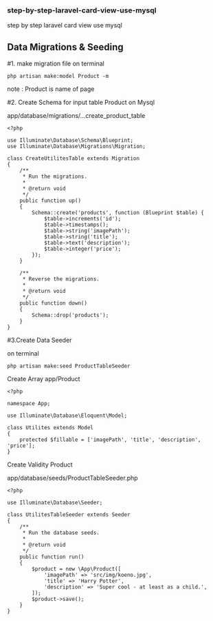 ### step-by-step-laravel-card-view-use-mysql
step by step laravel card view use mysql

## Data Migrations & Seeding

#1. make migration file
on terminal
```
php artisan make:model Product -m
```
note : Product is name of page


#2. Create Schema for input table Product on Mysql

app/database/migrations/...create_product_table

```
<?php

use Illuminate\Database\Schema\Blueprint;
use Illuminate\Database\Migrations\Migration;

class CreateUtilitesTable extends Migration
{
    /**
     * Run the migrations.
     *
     * @return void
     */
    public function up()
    {
        Schema::create('products', function (Blueprint $table) {
            $table->increments('id');
            $table->timestamps();
            $table->string('imagePath');
            $table->string('title');
            $table->text('description');
            $table->integer('price');
        });
    }

    /**
     * Reverse the migrations.
     *
     * @return void
     */
    public function down()
    {
        Schema::drop('products');
    }
}

```


#3.Create Data Seeder

on terminal
```
php artisan make:seed ProductTableSeeder
```

Create Array
app/Product

```
<?php

namespace App;

use Illuminate\Database\Eloquent\Model;

class Utilites extends Model
{
    protected $fillable = ['imagePath', 'title', 'description', 'price'];
}

```

Create Validity Product

app/database/seeds/ProductTableSeeder.php
```
<?php

use Illuminate\Database\Seeder;

class UtilitesTableSeeder extends Seeder
{
    /**
     * Run the database seeds.
     *
     * @return void
     */
    public function run()
    {
        $product = new \App\Product([
            'imagePath' => 'src/img/koeno.jpg',
            'title' => 'Harry Potter',
            'description' => 'Super cool - at least as a child.',
        ]);
        $product->save();
    }
}

```
